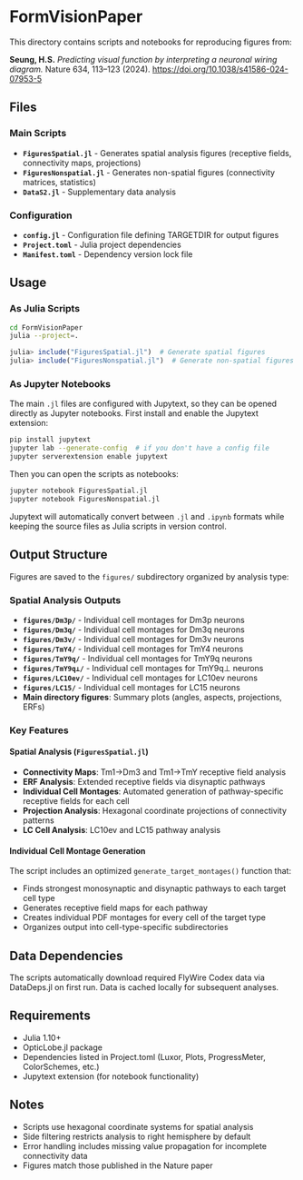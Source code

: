 # FormVisionPaper

This directory contains scripts and notebooks for reproducing figures from:

**Seung, H.S.** *Predicting visual function by interpreting a neuronal wiring diagram.* Nature 634, 113–123 (2024). https://doi.org/10.1038/s41586-024-07953-5

## Files

### Main Scripts
- **`FiguresSpatial.jl`** - Generates spatial analysis figures (receptive fields, connectivity maps, projections)
- **`FiguresNonspatial.jl`** - Generates non-spatial figures (connectivity matrices, statistics)
- **`DataS2.jl`** - Supplementary data analysis

### Configuration
- **`config.jl`** - Configuration file defining TARGETDIR for output figures
- **`Project.toml`** - Julia project dependencies
- **`Manifest.toml`** - Dependency version lock file

## Usage

### As Julia Scripts
```bash
cd FormVisionPaper
julia --project=.
```

```julia
julia> include("FiguresSpatial.jl")  # Generate spatial figures
julia> include("FiguresNonspatial.jl")  # Generate non-spatial figures
```

### As Jupyter Notebooks
The main `.jl` files are configured with Jupytext, so they can be opened directly as Jupyter notebooks. First install and enable the Jupytext extension:

```bash
pip install jupytext
jupyter lab --generate-config  # if you don't have a config file
jupyter serverextension enable jupytext
```

Then you can open the scripts as notebooks:
```bash
jupyter notebook FiguresSpatial.jl
jupyter notebook FiguresNonspatial.jl
```

Jupytext will automatically convert between `.jl` and `.ipynb` formats while keeping the source files as Julia scripts in version control.

## Output Structure

Figures are saved to the `figures/` subdirectory organized by analysis type:

### Spatial Analysis Outputs
- **`figures/Dm3p/`** - Individual cell montages for Dm3p neurons
- **`figures/Dm3q/`** - Individual cell montages for Dm3q neurons  
- **`figures/Dm3v/`** - Individual cell montages for Dm3v neurons
- **`figures/TmY4/`** - Individual cell montages for TmY4 neurons
- **`figures/TmY9q/`** - Individual cell montages for TmY9q neurons
- **`figures/TmY9q⊥/`** - Individual cell montages for TmY9q⊥ neurons
- **`figures/LC10ev/`** - Individual cell montages for LC10ev neurons
- **`figures/LC15/`** - Individual cell montages for LC15 neurons
- **Main directory figures**: Summary plots (angles, aspects, projections, ERFs)

### Key Features

#### Spatial Analysis (`FiguresSpatial.jl`)
- **Connectivity Maps**: Tm1→Dm3 and Tm1→TmY receptive field analysis
- **ERF Analysis**: Extended receptive fields via disynaptic pathways
- **Individual Cell Montages**: Automated generation of pathway-specific receptive fields for each cell
- **Projection Analysis**: Hexagonal coordinate projections of connectivity patterns
- **LC Cell Analysis**: LC10ev and LC15 pathway analysis

#### Individual Cell Montage Generation
The script includes an optimized `generate_target_montages()` function that:
- Finds strongest monosynaptic and disynaptic pathways to each target cell type
- Generates receptive field maps for each pathway
- Creates individual PDF montages for every cell of the target type
- Organizes output into cell-type-specific subdirectories

## Data Dependencies

The scripts automatically download required FlyWire Codex data via DataDeps.jl on first run. Data is cached locally for subsequent analyses.

## Requirements

- Julia 1.10+ 
- OpticLobe.jl package
- Dependencies listed in Project.toml (Luxor, Plots, ProgressMeter, ColorSchemes, etc.)
- Jupytext extension (for notebook functionality)

## Notes

- Scripts use hexagonal coordinate systems for spatial analysis
- Side filtering restricts analysis to right hemisphere by default
- Error handling includes missing value propagation for incomplete connectivity data
- Figures match those published in the Nature paper